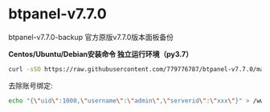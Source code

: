 # btpanel-v7.7.0
btpanel-v7.7.0-backup  官方原版v7.7.0版本面板备份

**Centos/Ubuntu/Debian安装命令 独立运行环境（py3.7）**

```Bash
curl -sSO https://raw.githubusercontent.com/779776787/btpanel-v7.7.0/main/install/install_panel.sh && bash install_panel.sh
```

去除账号绑定:
```Bash
echo "{\"uid\":1000,\"username\":\"admin\",\"serverid\":\"xxx\"}" > /www/server/panel/data/userInfo.json
```
